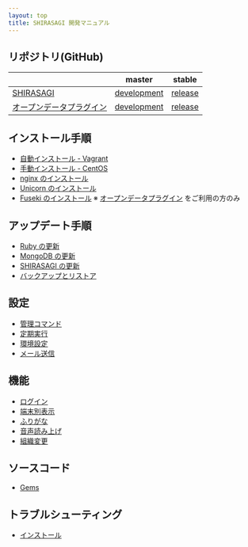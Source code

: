 ```yaml
---
layout: top
title: SHIRASAGI 開発マニュアル
---
```


## リポジトリ(GitHub)

|                          | master | stable |
|--------------------------|--------|-------------|
| [SHIRASAGI](https://github.com/shirasagi/shirasagi)                | [development](https://github.com/shirasagi/shirasagi) | [release](https://github.com/shirasagi/shirasagi/tree/stable) |
| [オープンデータプラグイン](https://github.com/shirasagi/opendata) | [development](https://github.com/shirasagi/opendata)  | [release](https://github.com/shirasagi/opendata/tree/stable) |

## インストール手順

- [自動インストール - Vagrant](installation/vagrant.html)
- [手動インストール - CentOS](installation/manual.html)
- [nginx のインストール](installation/nginx.html)
- [Unicorn のインストール](installation/unicorn.html)
- [Fuseki のインストール](installation/fuseki.html) ※ [オープンデータプラグイン](https://github.com/shirasagi/opendata) をご利用の方のみ

## アップデート手順

- [Ruby の更新](updation/ruby.html)
- [MongoDB の更新](updation/mongodb.html)
- [SHIRASAGI の更新](updation/manual.html)
- [バックアップとリストア](updation/backup.html)

## 設定

- [管理コマンド](settings/cmd.html)
- [定期実行](settings/cron.html)
- [環境設定](settings/env.html)
- [メール送信](settings/mail.html)

## 機能

- [ログイン](features/login.html)
- [端末別表示](features/cms/mobile.html)
- [ふりがな](features/kana.html)
- [音声読み上げ](features/voice.html)
- [組織変更](features/chorg.html)

## ソースコード

- [Gems](source_codes/gems.html)

## トラブルシューティング

- [インストール](trouble-shootings/installation.html)
